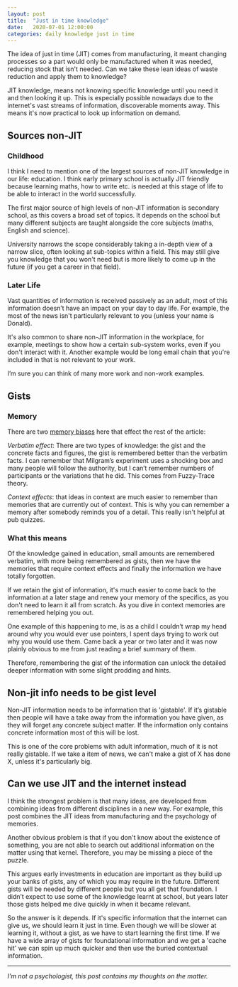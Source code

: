 ```yaml
---
layout: post
title:  "Just in time knowledge"
date:   2020-07-01 12:00:00
categories: daily knowledge just in time
---
```


The idea of just in time (JIT) comes from manufacturing, it meant changing processes so a part would only be manufactured when it was needed, reducing stock that isn't needed. Can we take these lean ideas of waste reduction and apply them to knowledge?

JIT knowledge, means not knowing specific knowledge until you need it and then looking it up. This is especially possible nowadays due to the internet's vast streams of information, discoverable moments away. This means it's now practical to look up information on demand. 

## Sources non-JIT

### Childhood

I think I need to mention one of the largest sources of non-JIT knowledge in our life: education. I think early primary school is actually JIT friendly because learning maths, how to write etc. is needed at this stage of life to be able to interact in the world successfully.

The first major source of high levels of non-JIT information is secondary school, as this covers a broad set of topics. It depends on the school but many different subjects are taught alongside the core subjects (maths, English and science).

University narrows the scope considerably taking a in-depth view of a narrow slice, often looking at sub-topics within a field. This may still give you knowledge that you won't need but is more likely to come up in the future (if you get a career in that field).

### Later Life

Vast quantities of information is received passively as an adult, most of this information doesn’t have an impact on your day to day life. For example, the most of the news isn't particularly relevant to you (unless your name is Donald).

It's also common to share non-JIT information in the workplace, for example, meetings to show how a certain sub-system works, even if you don't interact with it. Another example would be long email chain that you're included in that is not relevant to your work.

I’m sure you can think of many more work and non-work examples.

## Gists

### Memory

There are two [memory biases][memorybias] here that effect the rest of the article:

*Verbatim effect*: There are two types of knowledge: the gist and the concrete facts and figures, the gist is remembered better than the verbatim facts. I can remember that Milgram’s experiment uses a shocking box and many people will follow the authority, but I can’t remember numbers of participants or the variations that he did. This comes from Fuzzy-Trace theory.

*Context effects*: that ideas in context are much easier to remember than memories that are currently out of context. This is why you can remember a memory after somebody reminds you of a detail. This really isn't helpful at pub quizzes.

### What this means

Of the knowledge gained in education, small amounts are remembered verbatim, with more being remembered as gists, then we have the memories that require context effects and finally the information we have totally forgotten.

If we retain the gist of information, it's much easier to come back to the information at a later stage and renew your memory of the specifics, as you don't need to learn it all from scratch. As you dive in context memories are remembered helping you out.

One example of this happening to me, is as a child I couldn’t wrap my head around why you would ever use pointers, I spent days trying to work out why you would use them. Came back a year or two later and it was now plainly obvious to me from just reading a brief summary of them.

Therefore, remembering the gist of the information can unlock the detailed deeper information with some slight prodding and hints.

## Non-jit info needs to be gist level

Non-JIT information needs to be information that is 'gistable'. If it’s gistable then people will have a take away from the information you have given, as they will forget any concrete subject matter. If the information only contains concrete information most of this will be lost.

This is one of the core problems with adult information, much of it is not really gistable. If we take a item of news, we can't make a gist of X has done X, unless it's particularly big.

## Can we use JIT and the internet instead

I think the strongest problem is that many ideas, are developed from combining ideas from different disciplines in a new way. For example, this post combines the JIT ideas from manufacturing and the psychology of memories.

Another obvious problem is that if you don't know about the existence of something, you are not able to search out additional information on the matter using that kernel. Therefore, you may be missing a piece of the puzzle. 

This argues early investments in education are important as they build up your banks of gists, any of which you may require in the future. Different gists will be needed by different people but you all get that foundation. I didn’t expect to use some of the knowledge learnt at school, but years later those gists helped me dive quickly in when it became relevant.

So the answer is it depends. If it's specific information that the internet can give us, we should learn it just in time. Even though we will be slower at learning it, without a gist, as we have to start learning the first time. If we have a wide array of gists for foundational information and we get a 'cache hit' we can spin up much quicker and then use the buried contextual information.

--------

_I’m not a psychologist, this post contains my thoughts on the matter._

[memorybias]: https://en.wikipedia.org/wiki/List_of_memory_biases

